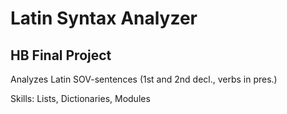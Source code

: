 # Latin Syntax Analyzer
## HB Final Project

Analyzes Latin SOV-sentences (1st and 2nd decl., verbs in pres.)

Skills: Lists, Dictionaries, Modules
